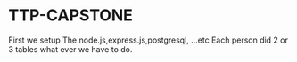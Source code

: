 # TTP-CAPSTONE
First we setup The node.js,express.js,postgresql, ...etc
Each person did 2 or 3 tables what ever we have to do.
